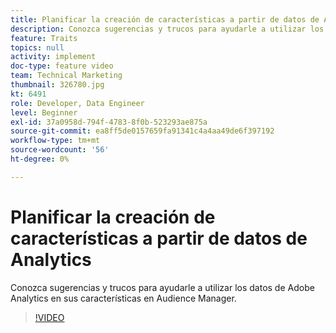 ```yaml
---
title: Planificar la creación de características a partir de datos de Analytics
description: Conozca sugerencias y trucos para ayudarle a utilizar los datos de Adobe Analytics en sus características en Audience Manager.
feature: Traits
topics: null
activity: implement
doc-type: feature video
team: Technical Marketing
thumbnail: 326780.jpg
kt: 6491
role: Developer, Data Engineer
level: Beginner
exl-id: 37a0958d-794f-4783-8f0b-523293ae875a
source-git-commit: ea8ff5de0157659fa91341c4a4aa49de6f397192
workflow-type: tm+mt
source-wordcount: '56'
ht-degree: 0%

---
```


# Planificar la creación de características a partir de datos de Analytics

Conozca sugerencias y trucos para ayudarle a utilizar los datos de Adobe Analytics en sus características en Audience Manager.

>[!VIDEO](https://video.tv.adobe.com/v/326780/?quality=12&learn=on)

